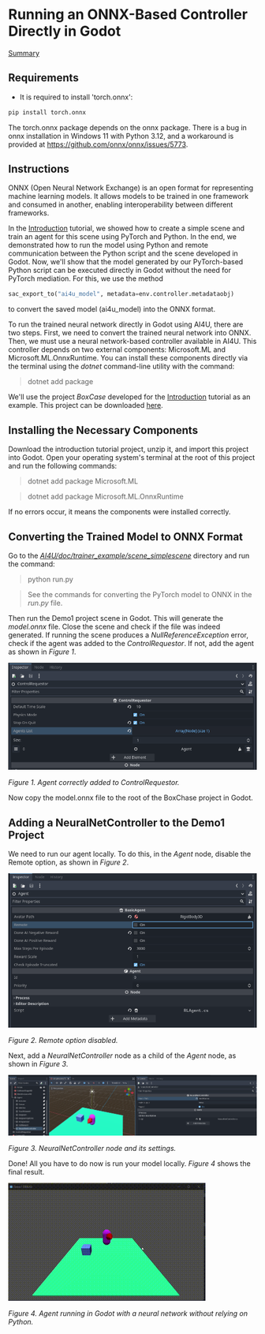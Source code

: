 # Running an ONNX-Based Controller Directly in Godot

[Summary](summary.md)


## Requirements


* It is required to install 'torch.onnx':

```sh
pip install torch.onnx
```

The torch.onnx package depends on the onnx package. There is a bug in onnx installation in Windows 11 with Python 3.12, and a workaround is provided at https://github.com/onnx/onnx/issues/5773.

## Instructions
ONNX (Open Neural Network Exchange) is an open format for representing machine learning models. It allows models to be trained in one framework and consumed in another, enabling interoperability between different frameworks.

In the [Introduction](introduction.md) tutorial, we showed how to create a simple scene and train an agent for this scene using PyTorch and Python. In the end, we demonstrated how to run the model using Python and remote communication between the Python script and the scene developed in Godot. Now, we'll show that the model generated by our PyTorch-based Python script can be executed directly in Godot without the need for PyTorch mediation. For this, we use the method 
```python
sac_export_to("ai4u_model", metadata=env.controller.metadataobj) 
```
to convert the saved model (ai4u_model) into the ONNX format.

To run the trained neural network directly in Godot using AI4U, there are two steps. First, we need to convert the trained neural network into ONNX. Then, we must use a neural network-based controller available in AI4U. This controller depends on two external components: Microsoft.ML and Microsoft.ML.OnnxRuntime. You can install these components directly via the terminal using the *dotnet* command-line utility with the command:

> dotnet add package <package-name>

We'll use the project *BoxCase* developed for the [Introduction](introduction.md) tutorial as an example. This project can be downloaded [here](https://github.com/gilzamir18/ai4u_demo_projects).

## Installing the Necessary Components
Download the introduction tutorial project, unzip it, and import this project into Godot. Open your operating system's terminal at the root of this project and run the following commands:

> dotnet add package Microsoft.ML

> dotnet add package Microsoft.ML.OnnxRuntime

If no errors occur, it means the components were installed correctly.

## Converting the Trained Model to ONNX Format
Go to the *[AI4U/doc/trainer_example/scene_simplescene](https://github.com/gilzamir18/ai4u_demo_projects/tree/main/BoxChase/pytrainer/simple_scene)* directory and run the command:

> python  run.py

> See the commands for converting the PyTorch model to ONNX in the *run.py* file.

Then run the Demo1 project scene in Godot. This will generate the *model.onnx* file. Close the scene and check if the file was indeed generated. If running the scene produces a *NullReferenceException* error, check if the agent was added to the *ControlRequestor*. If not, add the agent as shown in *Figure 1*.

![figure](img/onnxutils_fig1.png)

*Figure 1. Agent correctly added to ControlRequestor.*

Now copy the model.onnx file to the root of the BoxChase project in Godot.

## Adding a NeuralNetController to the Demo1 Project

We need to run our agent locally. To do this, in the *Agent* node, disable the Remote option, as shown in *Figure 2*.

![figure](img/onnxutils_fig2.png)

*Figure 2. Remote option disabled.*

Next, add a *NeuralNetController* node as a child of the *Agent* node, as shown in *Figure 3*.

![figure](img/onnxutils_fig3.png)

*Figure 3. NeuralNetController node and its settings.*

Done! All you have to do now is run your model locally. *Figure 4* shows the final result.

![figure](img/GodotDemo1_4.gif)

*Figure 4. Agent running in Godot with a neural network without relying on Python.*
